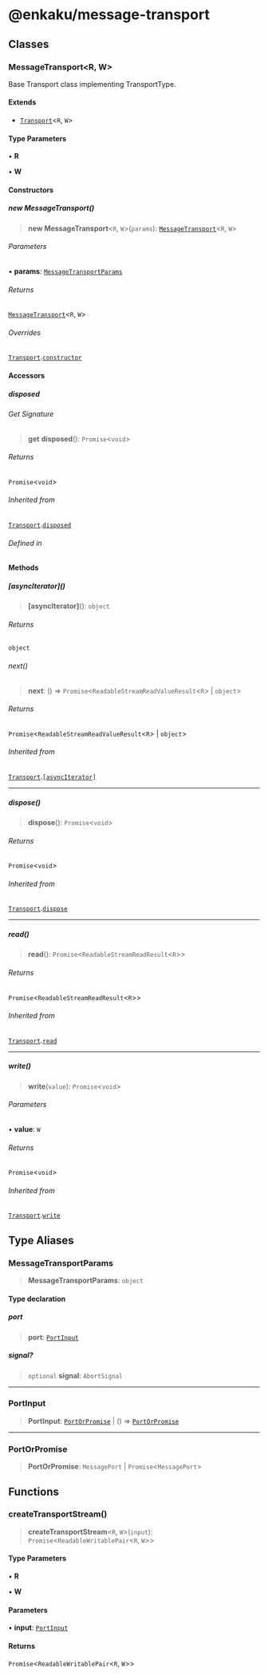 # @enkaku/message-transport

## Classes

### MessageTransport\<R, W\>

Base Transport class implementing TransportType.

#### Extends

- [`Transport`](../transport/index.md#transportr-w)\<`R`, `W`\>

#### Type Parameters

• **R**

• **W**

#### Constructors

##### new MessageTransport()

> **new MessageTransport**\<`R`, `W`\>(`params`): [`MessageTransport`](index.md#messagetransportr-w)\<`R`, `W`\>

###### Parameters

• **params**: [`MessageTransportParams`](index.md#messagetransportparams)

###### Returns

[`MessageTransport`](index.md#messagetransportr-w)\<`R`, `W`\>

###### Overrides

[`Transport`](../transport/index.md#transportr-w).[`constructor`](../transport/index.md#constructors)

#### Accessors

##### disposed

###### Get Signature

> **get** **disposed**(): `Promise`\<`void`\>

###### Returns

`Promise`\<`void`\>

###### Inherited from

[`Transport`](../transport/index.md#transportr-w).[`disposed`](../transport/index.md#disposed)

###### Defined in

#### Methods

##### \[asyncIterator\]()

> **\[asyncIterator\]**(): `object`

###### Returns

`object`

###### next()

> **next**: () => `Promise`\<`ReadableStreamReadValueResult`\<`R`\> \| `object`\>

###### Returns

`Promise`\<`ReadableStreamReadValueResult`\<`R`\> \| `object`\>

###### Inherited from

[`Transport`](../transport/index.md#transportr-w).[`[asyncIterator]`](../transport/index.md#%5Basynciterator%5D)

***

##### dispose()

> **dispose**(): `Promise`\<`void`\>

###### Returns

`Promise`\<`void`\>

###### Inherited from

[`Transport`](../transport/index.md#transportr-w).[`dispose`](../transport/index.md#dispose)

***

##### read()

> **read**(): `Promise`\<`ReadableStreamReadResult`\<`R`\>\>

###### Returns

`Promise`\<`ReadableStreamReadResult`\<`R`\>\>

###### Inherited from

[`Transport`](../transport/index.md#transportr-w).[`read`](../transport/index.md#read)

***

##### write()

> **write**(`value`): `Promise`\<`void`\>

###### Parameters

• **value**: `W`

###### Returns

`Promise`\<`void`\>

###### Inherited from

[`Transport`](../transport/index.md#transportr-w).[`write`](../transport/index.md#write)

## Type Aliases

### MessageTransportParams

> **MessageTransportParams**: `object`

#### Type declaration

##### port

> **port**: [`PortInput`](index.md#portinput)

##### signal?

> `optional` **signal**: `AbortSignal`

***

### PortInput

> **PortInput**: [`PortOrPromise`](index.md#portorpromise) \| () => [`PortOrPromise`](index.md#portorpromise)

***

### PortOrPromise

> **PortOrPromise**: `MessagePort` \| `Promise`\<`MessagePort`\>

## Functions

### createTransportStream()

> **createTransportStream**\<`R`, `W`\>(`input`): `Promise`\<`ReadableWritablePair`\<`R`, `W`\>\>

#### Type Parameters

• **R**

• **W**

#### Parameters

• **input**: [`PortInput`](index.md#portinput)

#### Returns

`Promise`\<`ReadableWritablePair`\<`R`, `W`\>\>
